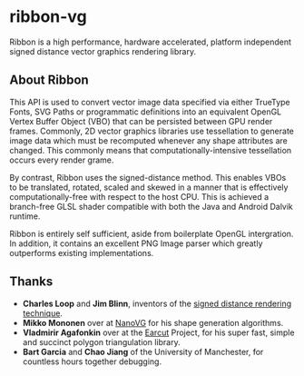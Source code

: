 # ribbon-vg

Ribbon is a high performance, hardware accelerated, platform independent signed distance vector graphics rendering library.

## About Ribbon

This API is used to convert vector image data specified via either TrueType Fonts, SVG Paths or programmatic definitions into an equivalent OpenGL Vertex Buffer Object (VBO) that can be persisted between GPU render frames. Commonly, 2D vector graphics libraries use tessellation to generate image data which must be recomputed whenever any shape attributes are changed. This commonly means that computationally-intensive tessellation occurs every render grame.

By contrast, Ribbon uses the signed-distance method. This enables VBOs to be translated, rotated, scaled and skewed in a manner that is effectively computationally-free with respect to the host CPU. This is achieved a branch-free GLSL shader compatible with both the Java and Android Dalvik runtime. 

Ribbon is entirely self sufficient, aside from boilerplate OpenGL intergration. In addition, it contains an excellent PNG Image parser which greatly outperforms existing implementations.

## Thanks

* **Charles Loop** and **Jim Blinn**, inventors of the [signed distance rendering technique](http://http.developer.nvidia.com/GPUGems3/gpugems3_ch25.html).
* **Mikko Mononen** over at [NanoVG](https://github.com/memononen) for his shape generation algorithms.
* **Vladmirir Agafonkin** over at the [Earcut](https://github.com/mapbox/earcut) Project, for his super fast, simple and succinct polygon triangulation library.
* **Bart Garcia** and **Chao Jiang** of the University of Manchester, for countless hours together debugging.
